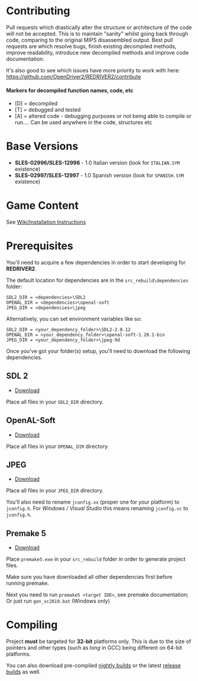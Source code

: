 # Contributing
Pull requests which drastically alter the structure or architecture of the code will not be accepted. 
This is to maintain "sanity" whilst going back through code, comparing to the original MIPS disassembled output.
Best pull requests are which resolve bugs, finish existing decompiled methods, improve readability, introduce new decompiled methods and improve code documentation.

It's also good to see which issues have more priority to work with here:
https://github.com/OpenDriver2/REDRIVER2/contribute

#### Markers for decompiled function names, code, etc

- [D] = decompiled
- [T] = debugged and tested
- [A] = altered code - debugging purposes or not being able to compile or run.... Can be used anywhere in the code, structures etc

# Base Versions
- **SLES-02996/SLES-12996** - 1.0 Italian version (look for `ITALIAN.SYM` existence)
- **SLES-02997/SLES-12997** - 1.0 Spanish version (look for `SPANISH.SYM` existence)

# Game Content
See [Wiki/Installation Instructions](https://github.com/OpenDriver2/REDRIVER2/wiki/Installation-instructions)

# Prerequisites
You'll need to acquire a few dependencies in order to start developing for **REDRIVER2**.

The default location for dependencies are in the `src_rebuild\dependencies` folder:
```
SDL2_DIR = <dependencies>\SDL2
OPENAL_DIR = <dependencies>\openal-soft
JPEG_DIR = <dependencies>\jpeg
```

Alternatively, you can set environment variables like so:
```
SDL2_DIR = <your_dependency_folder>\SDL2-2.0.12
OPENAL_DIR = <your_dependency_folder>\openal-soft-1.20.1-bin
JPEG_DIR = <your_dependency_folder>\jpeg-9d
```

Once you've got your folder(s) setup, you'll need to download the following dependencies.

## SDL 2
- [Download](https://www.libsdl.org/release/SDL2-devel-2.0.12-VC.zip)

Place all files in your `SDL2_DIR` directory.

## OpenAL-Soft
- [Download](https://openal-soft.org/openal-binaries/openal-soft-1.20.1-bin.zip)

Place all files in your `OPENAL_DIR` directory.

## JPEG
- [Download](http://www.ijg.org/files/jpegsr9d.zip)

Place all files in your `JPEG_DIR` directory.

You'll also need to rename `jconfig.xx` (proper one for your platform) to `jconfig.h`. 
For *Windows / Visual Studio* this means renaming `jconfig.vc` to `jconfig.h`.

## Premake 5
- [Download](https://github.com/premake/premake-core/releases/download/v5.0.0-alpha15/premake-5.0.0-alpha15-windows.zip)

Place `premake5.exe` in your `src_rebuild` folder in order to generate project files.

Make sure you have downloaded all other dependencies first before running premake.

Next you need to run `premake5 <target IDE>`, see premake documentation;
Or just run `gen_vc2019.bat` (Windows only)

# Compiling
Project **must** be targeted for **32-bit** platforms only. This is due to the size of pointers and other types (such as *long* in GCC) being different on 64-bit platforms.

You can also download pre-compiled [nightly builds](https://ci.appveyor.com/project/SoapyMan/redriver2-10jm8/branch/master) or the latest [release builds](https://github.com/OpenDriver2/REDRIVER2/releases) as well.

